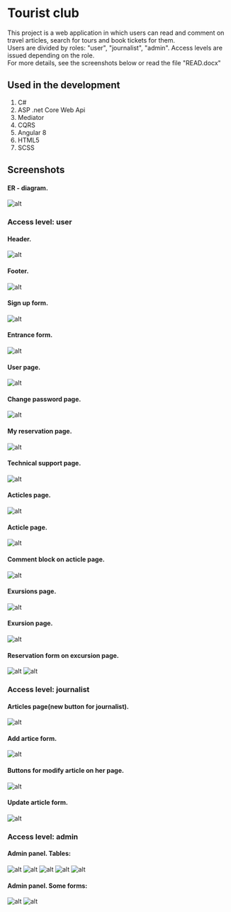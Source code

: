 # Tourist club
This project is a web application in which users can read and comment on travel articles, search for tours and book tickets for them.  
Users are divided by roles: "user", "journalist", "admin". Access levels are issued depending on the role.  
For more details, see the screenshots below or read the file "READ.docx"

## Used in the development
  1. C#
  2. ASP .net Core Web Api
  3. Mediator
  4. CQRS
  5. Angular 8
  6. HTML5
  7. SCSS

## Screenshots
#### ER - diagram.
![alt](Screenshots/111.png)    

### Access level: user
#### Header.    
![alt](Screenshots/2.png)    

#### Footer.    
![alt](Screenshots/1.png)    

#### Sign up form.    
![alt](Screenshots/3.png)    

#### Entrance form.    
![alt](Screenshots/4.png)   

#### User page.
![alt](Screenshots/18.png)  

#### Change password page.
![alt](Screenshots/21.png)  

#### My reservation page.
![alt](Screenshots/26.png)  

#### Technical support page.
![alt](Screenshots/24.png)  

#### Acticles page.  
![alt](Screenshots/6.png)  

#### Acticle page.  
![alt](Screenshots/5.png)  

#### Comment block on acticle page.  
![alt](Screenshots/25.png)  

#### Exursions page.  
![alt](Screenshots/9.png)  

#### Exursion page.  
![alt](Screenshots/7.png)  

#### Reservation form on excursion page.  
![alt](Screenshots/11.png)
![alt](Screenshots/16.png)

### Access level: journalist
#### Articles page(new button for journalist).  
![alt](Screenshots/28.png)

#### Add artice form.  
![alt](Screenshots/13.png)

#### Buttons for modify article on her page.  
![alt](Screenshots/8.png)

#### Update article form.  
![alt](Screenshots/10.png)

### Access level: admin
#### Admin panel. Tables:
![alt](Screenshots/15.png)
![alt](Screenshots/17.png)
![alt](Screenshots/19.png)
![alt](Screenshots/22.png)
![alt](Screenshots/23.png)


#### Admin panel. Some forms:
![alt](Screenshots/12.png)
![alt](Screenshots/14.png)

